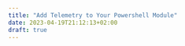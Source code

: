 ```yaml
---
title: "Add Telemetry to Your Powershell Module"
date: 2023-04-19T21:12:13+02:00
draft: true
---
```


